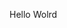 Hello Wolrd











































































































































































































































































































































































































































































































































































































































































































































































































































































































































































































































































































































































































































































































































































































































































































































































































































































































































































































































































































































































































































































































































































































































































































































































































































































































































































































































































































































































































































































































































































































































































































































































































































































































































































































































































































































































































































































































































































































































































































































































































